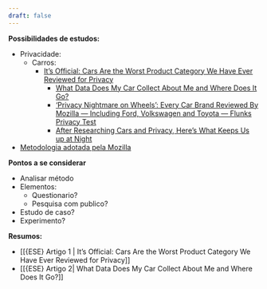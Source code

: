 ```yaml
---
draft: false
---
```



**Possibilidades de estudos:**

- Privacidade:
	- Carros:
		- [It’s Official: Cars Are the Worst Product Category We Have Ever Reviewed for Privacy](https://foundation.mozilla.org/pt-BR/privacynotincluded/articles/its-official-cars-are-the-worst-product-category-we-have-ever-reviewed-for-privacy/)
			- [What Data Does My Car Collect About Me and Where Does It Go?](https://foundation.mozilla.org/pt-BR/privacynotincluded/articles/what-data-does-my-car-collect-about-me-and-where-does-it-go/)
			- [‘Privacy Nightmare on Wheels’: Every Car Brand Reviewed By Mozilla — Including Ford, Volkswagen and Toyota — Flunks Privacy Test](https://foundation.mozilla.org/en/blog/privacy-nightmare-on-wheels-every-car-brand-reviewed-by-mozilla-including-ford-volkswagen-and-toyota-flunks-privacy-test/)
			- [After Researching Cars and Privacy, Here’s What Keeps Us up at Night](https://foundation.mozilla.org/en/privacynotincluded/articles/after-researching-cars-and-privacy-heres-what-keeps-us-up-at-night/)
- [Metodologia adotada pela Mozilla](https://foundation.mozilla.org/pt-BR/privacynotincluded/about/methodology/)

**Pontos a se considerar**

- Analisar método
- Elementos:
	- Questionario?
	- Pesquisa com publico?
- Estudo de caso?
- Experimento?

**Resumos:**
- [[{ESE} Artigo 1 | It’s Official: Cars Are the Worst Product Category We Have Ever Reviewed for Privacy]]
- [[{ESE} Artigo 2| What Data Does My Car Collect About Me and Where Does It Go?]]